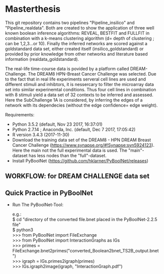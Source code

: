 # Masterthesis #

This git repository contains two pipelines "Pipeline_insilico" and "Pipeline_realdata". Both are created to show the application of three well known boolean inference algorithms: REVEAL, BESTFIT and FULLFIT in combination with a k-means clustering algorithm (d= depth of clustering ; can be 1,2,3...or 10). Finally the inferred networks are scored against a goldstandard data set, either created itself (insilico_goldstandard) or provided by prior knowledge from other networks and literature based information (realdata_goldstandard).

The real-life time-course data is povided by a platform called DREAM-Challenge. The DREAM8 HPN-Breast Cancer Challenge was selected. Due to the fact that in real life experiments serveral cell lines are used and different stimuli and inhibtors, it is nessercary to filter the microarray data set into similar experinemtal conditions. Thus four cell lines in combination with 8 stimuli yield a data set of 32 contexts to be inferred and assessed. Here the SubChallenge 1A is considered, by inferring the edges of a network with its dependecies (without the edge confidence= edge weight).




Requirements:

- Python 3.5.2 (default, Nov 23 2017, 16:37:01)
- Python 2.7.14 ; Anaconda, Inc. (default, Dec  7 2017, 17:05:42)
- R version 3.4.3 (2017-11-30)
- Download the training data set of the DREAM8 - HPN DREAM Breast Cancer Challenge (https://www.synapse.org/#!Synapse:syn5924123). Here the main not the full experimental data is used. The "main"- dataset has less nodes than the "full"-dataset.
- Install PyBoolNet (https://github.com/hklarner/PyBoolNet/releases)

## WORKFLOW: for DREAM CHALLENGE data set ##

## Quick Practice in PyBoolNet ##

- Run The PyBoolNet-Tool:
 
   e.g.:<br/> 
         $ cd \"directory of the converted file.bnet placed in the PyBoolNet-2.2.5 file\"<br/>
         $ python3<br/> 
       >>> from PyBoolNet import FileExchange<br/> 
       >>> from PyBoolNet import InteractionGraphs as IGs<br/> 
       >>> primes = FileExchange.bnet2primes(\"converted_Boolean2bnet_TS2B_output.bnet\")<br/> 
       >>> igraph = IGs.primes2igraph(primes)<br/> 
       >>> IGs.igraph2image(igraph, \"InteractionGraph.pdf\")<br/> 
       

